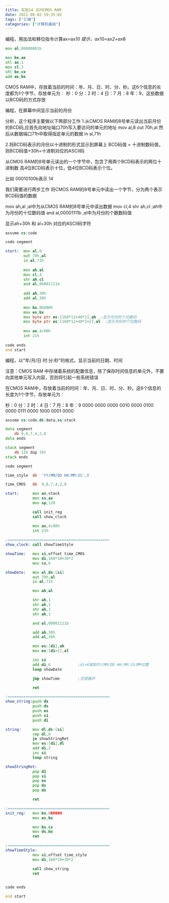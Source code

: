 ```yaml
---
title: 实验14 访问CMOS RAM
date: 2021-08-02 19:35:02
tags: ["汇编"]
categories: ["计算机基础"]
---
```


编程，用加法和移位指令计算ax=ax*10
提示，ax*10=ax*2+ax*8

```asm
mov al,00000001b

mov bx,ax
shl ax,1
mov cl,3
shl bx,cx
add ax,bx
```

CMOS RAM中，存放着当前的时间：年、月、日、时、分、秒。这6个信息的长度都为1个字节，存放单元为：
秒：0 分：2 时：4 日：7 月：8 年：9，这些数据以BCD码的方式存放

<!--more-->

编程，在屏幕中间显示当前的月份

分析，这个程序主要做以下两部分工作
1.从CMOS RAM的8号单元读出当前月份的BCD码,应首先向地址端口70h写入要访问的单元的地址
mov al,8
out 70h,al
然后从数据端口71h中取得指定单元的数据
in al,71h

2.将BCD码表示的月份以十进制的形式显示到屏幕上
BCD码值 = 十进制数码值，则BCD码值+30h=十进制对应的ASCII码

从CMOS RAM的8号单元读出的一个字节中，包含了用两个BCD码表示的两位十进制数
高4位BCD码表示十位，低4位BCD码表示个位。

比如 00010100b表示 14

我们需要进行两步工作
将CMOS RAM的8号单元中读出一个字节，分为两个表示BCD码值的数据

mov ah,al   ;al中为从CMOS RAM的8号单元中读出数据
mov cl,4
shr ah,cl   ;ah中为月份的十位数码值
and al,00001111b ;al中为月份的个数数码值

显示ah+30h 和 al+30h 对应的ASCII码字符

```asm
assume cs:code

code segment

start:  mov al,8
        out 70h,al
        in al,71h
        
        mov ah,al
        mov cl,4
        shr ah,cl
        and al,00001111b
        
        add ah,30h
        add al,30h
        
        mov bx,0b800h
        mov es,bx
        mov byte ptr es:[160*12+40*2],ah  ;显示月份的十位数码
        mov byte ptr es:[160*12+40*2+2],al  ;显示月份的个位数码
        
        mov ax,4c00h
        int 21h
   
code ends
end start
```

编程，以“年/月/日 时:分:秒”的格式，显示当前的日期、时间

注意：CMOS RAM 中存储着系统的配置信息，除了保存时间信息的单元外，不要向其他单元写入内容，否则将引起一些系统错误

在CMOS RAM中，存放着当前的时间：年、月、日、时、分、秒。这6个信息的长度为1个字节，存放单元为：

秒：0      分：2       时：4       日：7       月：8       年：9
0000 0000   0000 0010  0000 0100   0000 0111   0000 1000   0001 0000

```asm
assume cs:code,ds:data,ss:stack

data segment
    db 9,8,7,4,2,0
data ends

stack segment
    db 128 dup (0)
stack ends

code segment

time_style  db  'YY/MM/DD HH:MM:SS',0

time_CMOS   db  9,8,7,4,2,0

start:      mov ax,stack
            mov ss,ax
            mov sp,128

            call init_reg
            call show_clock

            mov ax,4c00h
            int 21h   
            
;=============================================
show_clock: call showTimeStyle

showTime:   mov si,offset time_CMOS
            mov di,160*10+30*2
            mov cx,6

showDate:   mov al,ds:[si]
            out 70h,al
            in al,71h

            mov ah,al

            shr ah,1
            shr ah,1
            shr ah,1
            shr ah,1

            and al,00001111b

            add ah,30h
            add al,30h

            mov es:[di],ah
            mov es:[di+2],al

            inc si
            add di,6            ;di+6跳到YY/MM/DD HH:MM:SS中M位置
            loop showDate

            jmp showTime        ;无限循环

            ret

;=============================================
show_string:push dx
            push ds
            push es
            push si
            push di

string:     mov dl,ds:[si]
            cmp dl,0
            je showStringRet
            mov es:[di],dl
            add di,2
            inc si
            loop string

showStringRet:
            pop di
            pop si
            pop es
            pop ds
            pop dx

            ret

;=============================================
init_reg:   mov bx,0B800H
            mov es,bx

            mov bx,cs
            mov ds,bx
            ret

;=============================================
showTimeStyle:
            mov si,offset time_style
            mov di,160*10+30*2

            call show_string
            ret
            

code ends

end start

```